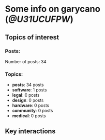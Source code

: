 # Some info on garycano (_@U31UCUFPW_)


## Topics of interest

### Posts: 

Number of posts: 34

### Topics:

* __posts__: 34 posts
* __software__: 1 posts
* __legal__: 0 posts
* __design__: 0 posts
* __hardware__: 0 posts
* __community__: 0 posts
* __medical__: 0 posts

## Key interactions 


